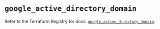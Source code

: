 # `google_active_directory_domain`

Refer to the Terraform Registry for docs: [`google_active_directory_domain`](https://registry.terraform.io/providers/hashicorp/google/6.5.0/docs/resources/active_directory_domain).
